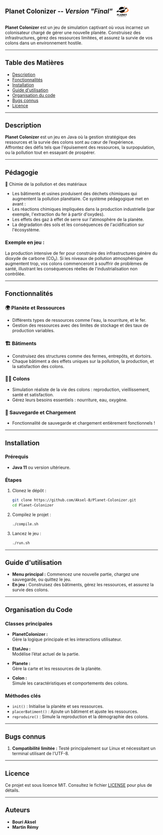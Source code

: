 ## **Planet Colonizer** -- _Version "Final"_ <img src="ressources/Planet.webp" alt="PlanetColonizer" width="50" height="50" align="center">

**Planet Colonizer** est un jeu de simulation captivant où vous incarnez un colonisateur chargé de gérer une nouvelle planète. Construisez des infrastructures, gérez des ressources limitées, et assurez la survie de vos colons dans un environnement hostile.

---

## **Table des Matières**

-   [Description](#description)
-   [Fonctionnalités](#fonctionnalités)
-   [Installation](#installation)
-   [Guide d'utilisation](#guide-dutilisation)
-   [Organisation du code](#organisation-du-code)
-   [Bugs connus](#bugs-connus)
-   [Licence](#licence)

---

## **Description**

**Planet Colonizer** est un jeu en Java où la gestion stratégique des ressources et la survie des colons sont au cœur de l’expérience.  
Affrontez des défis tels que l'épuisement des ressources, la surpopulation, ou la pollution tout en essayant de prospérer.

---

## **Pédagogie**

🧪 Chimie de la pollution et des matériaux

-   Les bâtiments et usines produisent des déchets chimiques qui augmentent la pollution planétaire. Ce système pédagogique met en avant :
-   Les réactions chimiques impliquées dans la production industrielle (par exemple, l'extraction du fer à partir d'oxydes).
-   Les effets des gaz à effet de serre sur l'atmosphère de la planète.
-   La dégradation des sols et les conséquences de l'acidification sur l'écosystème.

### Exemple en jeu :

La production intensive de fer pour construire des infrastructures génère du dioxyde de carbone (CO₂). Si les niveaux de pollution atmosphérique augmentent trop, vos colons commenceront à souffrir de problèmes de santé, illustrant les conséquences réelles de l'industrialisation non contrôlée.

---

## **Fonctionnalités**

### 🌍 Planète et Ressources

-   Différents types de ressources comme l'eau, la nourriture, et le fer.
-   Gestion des ressources avec des limites de stockage et des taux de production variables.

### 🏗️ Bâtiments

-   Construisez des structures comme des fermes, entrepôts, et dortoirs.
-   Chaque bâtiment a des effets uniques sur la pollution, la production, et la satisfaction des colons.

### 👩‍🚀 Colons

-   Simulation réaliste de la vie des colons : reproduction, vieillissement, santé et satisfaction.
-   Gérez leurs besoins essentiels : nourriture, eau, oxygène.

### 💾 Sauvegarde et Chargement 

-   Fonctionnalité de sauvegarde et chargement entièrement fonctionnels !

---

## **Installation**

### **Prérequis**

-   **Java 11** ou version ultérieure.

### **Étapes**

1. Clonez le dépôt :
    ```bash
    git clone https://github.com/Aksel-B/Planet-Colonizer.git
    cd Planet-Colonizer
    ```
2. Compilez le projet :
    ```bash
    ./compile.sh
    ```
3. Lancez le jeu :
    ```bash
    ./run.sh
    ```

---

## **Guide d'utilisation**

-   **Menu principal :** Commencez une nouvelle partie, chargez une sauvegarde, ou quittez le jeu.
-   **En jeu :** Construisez des bâtiments, gérez les ressources, et assurez la survie des colons.

---

## **Organisation du Code**

### **Classes principales**

-   **PlanetColonizer :**  
    Gère la logique principale et les interactions utilisateur.

-   **EtatJeu :**  
    Modélise l’état actuel de la partie.

-   **Planete :**  
    Gère la carte et les ressources de la planète.

-   **Colon :**  
    Simule les caractéristiques et comportements des colons.

### **Méthodes clés**

-   `init()` : Initialise la planète et ses ressources.
-   `placerBatiment()` : Ajoute un bâtiment et ajuste les ressources.
-   `reproduire()` : Simule la reproduction et la démographie des colons.

---

## **Bugs connus**

1. **Compatibilité limitée :** Testé principalement sur Linux et nécessitant un terminal utilisant de l'UTF-8.

---

## **Licence**

Ce projet est sous licence MIT. Consultez le fichier [LICENSE](./LICENSE) pour plus de détails.

---

## **Auteurs**

-   **Bouri Aksel**
-   **Martin Rémy**
